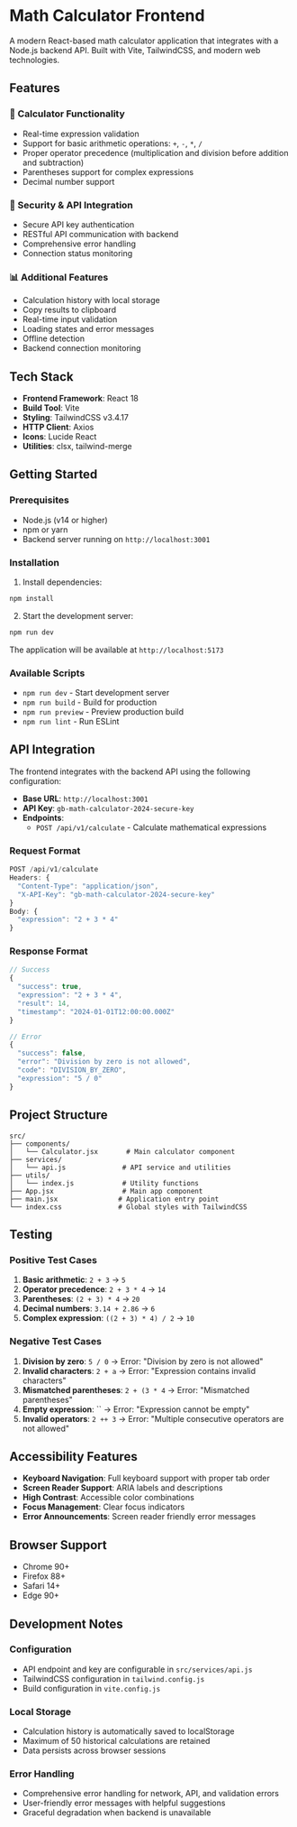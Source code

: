 # Math Calculator Frontend

A modern React-based math calculator application that integrates with a Node.js backend API. Built with Vite, TailwindCSS, and modern web technologies.

## Features


### 🧮 Calculator Functionality
- Real-time expression validation
- Support for basic arithmetic operations: `+`, `-`, `*`, `/`
- Proper operator precedence (multiplication and division before addition and subtraction)
- Parentheses support for complex expressions
- Decimal number support

### 🔐 Security & API Integration
- Secure API key authentication
- RESTful API communication with backend
- Comprehensive error handling
- Connection status monitoring

### 📊 Additional Features
- Calculation history with local storage
- Copy results to clipboard
- Real-time input validation
- Loading states and error messages
- Offline detection
- Backend connection monitoring

## Tech Stack

- **Frontend Framework**: React 18
- **Build Tool**: Vite
- **Styling**: TailwindCSS v3.4.17
- **HTTP Client**: Axios
- **Icons**: Lucide React
- **Utilities**: clsx, tailwind-merge

## Getting Started

### Prerequisites

- Node.js (v14 or higher)
- npm or yarn
- Backend server running on `http://localhost:3001`

### Installation

1. Install dependencies:
```bash
npm install
```

2. Start the development server:
```bash
npm run dev
```

The application will be available at `http://localhost:5173`

### Available Scripts

- `npm run dev` - Start development server
- `npm run build` - Build for production
- `npm run preview` - Preview production build
- `npm run lint` - Run ESLint

## API Integration

The frontend integrates with the backend API using the following configuration:

- **Base URL**: `http://localhost:3001`
- **API Key**: `gb-math-calculator-2024-secure-key`
- **Endpoints**:
  - `POST /api/v1/calculate` - Calculate mathematical expressions

### Request Format

```javascript
POST /api/v1/calculate
Headers: {
  "Content-Type": "application/json",
  "X-API-Key": "gb-math-calculator-2024-secure-key"
}
Body: {
  "expression": "2 + 3 * 4"
}
```

### Response Format

```javascript
// Success
{
  "success": true,
  "expression": "2 + 3 * 4",
  "result": 14,
  "timestamp": "2024-01-01T12:00:00.000Z"
}

// Error
{
  "success": false,
  "error": "Division by zero is not allowed",
  "code": "DIVISION_BY_ZERO",
  "expression": "5 / 0"
}
```

## Project Structure

```
src/
├── components/
│   └── Calculator.jsx       # Main calculator component
├── services/
│   └── api.js              # API service and utilities
├── utils/
│   └── index.js            # Utility functions
├── App.jsx                 # Main app component
├── main.jsx               # Application entry point
└── index.css              # Global styles with TailwindCSS
```

## Testing

### Positive Test Cases

1. **Basic arithmetic**: `2 + 3` → `5`
2. **Operator precedence**: `2 + 3 * 4` → `14`
3. **Parentheses**: `(2 + 3) * 4` → `20`
4. **Decimal numbers**: `3.14 + 2.86` → `6`
5. **Complex expression**: `((2 + 3) * 4) / 2` → `10`

### Negative Test Cases

1. **Division by zero**: `5 / 0` → Error: "Division by zero is not allowed"
2. **Invalid characters**: `2 + a` → Error: "Expression contains invalid characters"
3. **Mismatched parentheses**: `2 + (3 * 4` → Error: "Mismatched parentheses"
4. **Empty expression**: `` → Error: "Expression cannot be empty"
5. **Invalid operators**: `2 ++ 3` → Error: "Multiple consecutive operators are not allowed"

## Accessibility Features

- **Keyboard Navigation**: Full keyboard support with proper tab order
- **Screen Reader Support**: ARIA labels and descriptions
- **High Contrast**: Accessible color combinations
- **Focus Management**: Clear focus indicators
- **Error Announcements**: Screen reader friendly error messages

## Browser Support

- Chrome 90+
- Firefox 88+
- Safari 14+
- Edge 90+

## Development Notes

### Configuration
- API endpoint and key are configurable in `src/services/api.js`
- TailwindCSS configuration in `tailwind.config.js`
- Build configuration in `vite.config.js`

### Local Storage
- Calculation history is automatically saved to localStorage
- Maximum of 50 historical calculations are retained
- Data persists across browser sessions

### Error Handling
- Comprehensive error handling for network, API, and validation errors
- User-friendly error messages with helpful suggestions
- Graceful degradation when backend is unavailable


